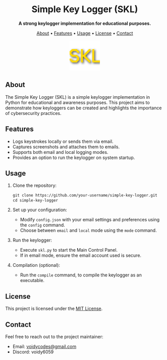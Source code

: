 <h1 align="center">
    Simple Key Logger (SKL)
</h1>

<p align="center">
    <strong>A strong keylogger implementation for educational purposes.</strong>
</p>

<p align="center">
    <a href="#about">About</a> •
    <a href="#features">Features</a> •
    <a href="#usage">Usage</a> •
    <a href="#license">License</a> •
    <a href="#contact">Contact</a>
</p>
<p align="center">
    <img src="./skl.png" alt="Project Logo">
</p>

## About
The Simple Key Logger (SKL) is a simple keylogger implementation in Python for educational and awareness purposes. This project aims to demonstrate how keyloggers can be created and highlights the importance of cybersecurity practices.

## Features
- Logs keystrokes locally or sends them via email.
- Captures screenshots and attaches them to emails.
- Supports both email and local logging modes.
- Provides an option to run the keylogger on system startup.

## Usage
1. Clone the repository:
    ```
    git clone https://github.com/your-username/simple-key-logger.git
    cd simple-key-logger
    ```

2. Set up your configuration:
    - Modify `config.json` with your email settings and preferences using the `config` command.
    - Choose between `email` and `local` mode using the `mode` command.

3. Run the keylogger:
    - Execute `skl.py` to start the Main Control Panel.
    - If in email mode, ensure the email account used is secure.

4. Compilation (optional):
    - Run the `compile` command, to compile the keylogger as an executable.

## License
This project is licensed under the [MIT License](LICENSE).

## Contact
Feel free to reach out to the project maintainer:
- Email: voidycodes@gmail.com
- Discord: voidy6059

<p align="center">
